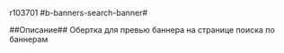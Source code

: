 r103701
#b-banners-search-banner#

##Описание##
Обертка для превью баннера на странице поиска по баннерам
